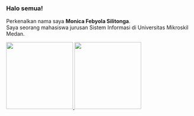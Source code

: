 ### Halo semua!
Perkenalkan nama saya **Monica Febyola Silitonga**.\
Saya seorang mahasiswa jurusan Sistem Informasi di Universitas Mikroskil Medan.

<p align="left">
<a href="https://github.com/monicasltg">
  <img height="180em" src="https://github-readme-stats-eight-theta.vercel.app/api?username=gilangadhan&show_icons=true&theme=algolia&include_all_commits=true&count_private=true"/>
  <img height="180em" src="https://github-readme-stats-eight-theta.vercel.app/api/top-langs/?username=gilangadhan&layout=compact&langs_count=8&theme=algolia"/>
</a>
</p>
